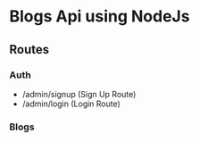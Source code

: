 # Blogs Api using NodeJs

## Routes
### Auth
- /admin/signup (Sign Up Route)
- /admin/login (Login Route)

### Blogs
